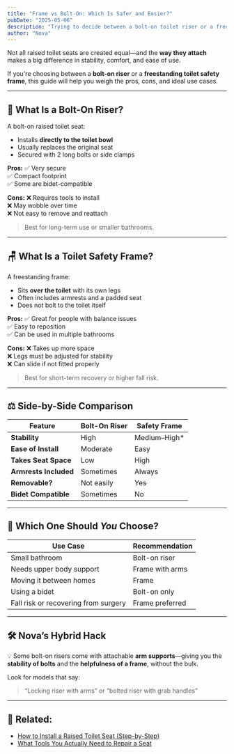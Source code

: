 ```yaml
---
title: "Frame vs Bolt-On: Which Is Safer and Easier?"
pubDate: "2025-05-06"
description: "Trying to decide between a bolt-on toilet riser or a freestanding frame? Here’s how to choose based on safety, mobility, and your bathroom setup."
author: "Nova"
---
```


Not all raised toilet seats are created equal—and the **way they attach** makes a big difference in stability, comfort, and ease of use.

If you're choosing between a **bolt-on riser** or a **freestanding toilet safety frame**, this guide will help you weigh the pros, cons, and ideal use cases.

---

## 🚽 What Is a Bolt-On Riser?

A bolt-on raised toilet seat:
- Installs **directly to the toilet bowl**
- Usually replaces the original seat  
- Secured with 2 long bolts or side clamps

**Pros:**
✅ Very secure  
✅ Compact footprint  
✅ Some are bidet-compatible  

**Cons:**
❌ Requires tools to install  
❌ May wobble over time  
❌ Not easy to remove and reattach

> Best for long-term use or smaller bathrooms.

---

## 🪑 What Is a Toilet Safety Frame?

A freestanding frame:
- Sits **over the toilet** with its own legs  
- Often includes armrests and a padded seat  
- Does not bolt to the toilet itself

**Pros:**
✅ Great for people with balance issues  
✅ Easy to reposition  
✅ Can be used in multiple bathrooms  

**Cons:**
❌ Takes up more space  
❌ Legs must be adjusted for stability  
❌ Can slide if not fitted properly

> Best for short-term recovery or higher fall risk.

---

## ⚖️ Side-by-Side Comparison

| Feature              | Bolt-On Riser | Safety Frame |
|----------------------|---------------|--------------|
| **Stability**         | High          | Medium–High* |
| **Ease of Install**   | Moderate      | Easy         |
| **Takes Seat Space**  | Low           | High         |
| **Armrests Included** | Sometimes     | Always       |
| **Removable?**        | Not easily    | Yes          |
| **Bidet Compatible**  | Sometimes     | No           |

---

## 🧠 Which One Should *You* Choose?

| Use Case | Recommendation |
|----------|----------------|
| Small bathroom | Bolt-on riser |
| Needs upper body support | Frame with arms |
| Moving it between homes | Frame |
| Using a bidet | Bolt-on only |
| Fall risk or recovering from surgery | Frame preferred |

---

## 🛠 Nova’s Hybrid Hack

💡 Some bolt-on risers come with attachable **arm supports**—giving you the **stability of bolts** and the **helpfulness of a frame**, without the bulk.

Look for models that say:  
> “Locking riser with arms” or “bolted riser with grab handles”

---

## 🔗 Related:
- [How to Install a Raised Toilet Seat (Step-by-Step)](/blog/how-to-install-a-raised-toilet-seat)  
- [What Tools You Actually Need to Repair a Seat](/blog/tools-for-seat-repair)
